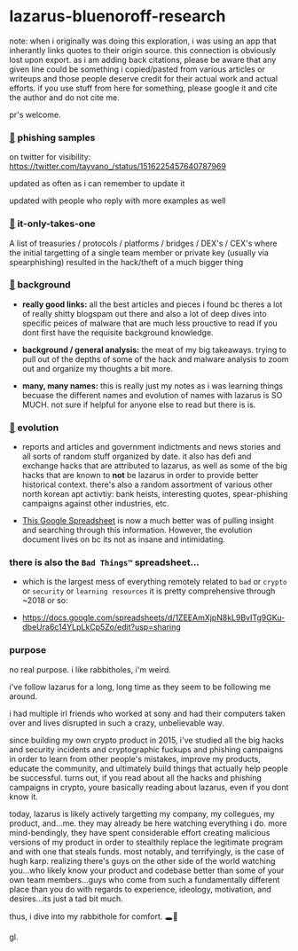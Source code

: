# lazarus-bluenoroff-research

note: when i originally was doing this exploration, i was using an app that inherantly links quotes to their origin source. this connection is obviously lost upon export. as i am adding back citations, please be aware that any given line could be something i copied/pasted from various articles or writeups and those people deserve credit for their actual work and actual efforts. if you use stuff from here for something, please google it and cite the author and do not cite me.

pr's welcome.

### [🔗](https://twitter.com/tayvano_/status/1516225457640787969) phishing samples

on twitter for visibility: https://twitter.com/tayvano_/status/1516225457640787969

updated as often as i can remember to update it

updated with people who reply with more examples as well

### [🔗](https://github.com/tayvano/lazarus-bluenoroff-research/blob/main/it-only-takes-one.md) it-only-takes-one

A list of treasuries / protocols / platforms / bridges / DEX's / CEX's where the initial targetting of a single team member or private key (usually via spearphishing) resulted in the hack/theft of a much bigger thing

### [🔗](https://github.com/tayvano/lazarus-bluenoroff-research/blob/main/lazarus-background.md) background

- **really good links:** all the best articles and pieces i found bc theres a lot of really shitty blogspam out there and also a lot of deep dives into specific peices of malware that are much less prouctive to read if you dont first have the requisite background knowledge.

- **background / general analysis:** the meat of my big takeaways. trying to pull out of the depths of some of the hack and malware analysis to zoom out and organize my thoughts a bit more.

- **many, many names:** this is really just my notes as i was learning things becuase the different names and evolution of names with lazarus is SO MUCH. not sure if helpful for anyone else to read but there is is.


### [🔗](https://github.com/tayvano/lazarus-bluenoroff-research/blob/main/lazarus-evolution.md) evolution

- reports and articles and government indictments and news stories and all sorts of random stuff organized by date. it also has defi and exchange hacks that are attributed to lazarus, as well as some of the big hacks that are known to **not** be lazarus in order to provide better historical context. there's also a random assortment of various other north korean apt activtiy: bank heists, interesting quotes, spear-phishing campaigns against other industries, etc.

- [This Google Spreadsheet](https://docs.google.com/spreadsheets/d/1QC3yjPJdyq3aGt94r3gFNpYQ8T_3PPU4TfPoe4bMFpA/edit?usp=sharing) is now a much better was of pulling insight and searching through this information. However, the evolution document lives on bc its not as insane and intimidating.


### there is also the `Bad Things™` spreadsheet...

- which is the largest mess of everything remotely related to `bad` or `crypto` or `security` or `learning resources` it is pretty comprehensive through ~2018 or so:

- https://docs.google.com/spreadsheets/d/1ZEEAmXjpN8kL9BvITg9GKu-dbeUra6c14YLpLkCp5Zo/edit?usp=sharing


### purpose

no real purpose. i like rabbitholes, i'm weird. 

i've follow lazarus for a long, long time as they seem to be following me around. 

i had multiple irl friends who worked at sony and had their computers taken over and lives disrupted in such a crazy, unbelievable way. 

since building my own crypto product in 2015, i've studied all the big hacks and security incidents and cryptographic fuckups and phishing campaigns in order to learn from other people's mistakes, improve my products, educate the community, and ultimately build things that actually help people be successful. turns out, if you read about all the hacks and phishing campaigns in crypto, youre basically reading about lazarus, even if you dont know it.

today, lazarus is likely actively targetting my company, my collegues, my product, and...me.  they may already be here watching everything i do. more mind-bendingly, they have spent considerable effort creating malicious versions of my product in order to stealthily replace the legitimate program and with one that steals funds. most notably, and terrifyingly, is the case of hugh karp. realizing there's guys on the other side of the world watching you...who likely know your product and codebase better than some of your own team members...guys who come from such a fundamentally different place than you do with regards to experience, ideology, motivation, and desires...its just a tad bit much.

thus, i dive into my rabbithole for comfort. 🕳️🐇

gl.
